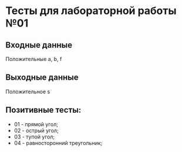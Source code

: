 # Тесты для лабораторной работы №01
## Входные данные
Положительные a, b, f
## Выходные данные
Положительное s
## Позитивные тесты:
- 01 - прямой угол;
- 02 - острый угол;
- 03 - тупой угол;
- 04 - равносторонний треугольник;

